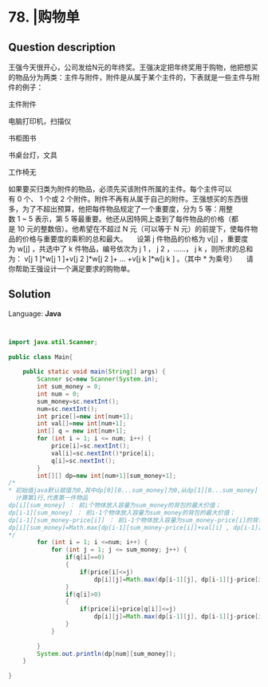 # 78. |购物单

## Question description


王强今天很开心，公司发给N元的年终奖。王强决定把年终奖用于购物，他把想买的物品分为两类：主件与附件，附件是从属于某个主件的，下表就是一些主件与附件的例子：



主件附件

电脑打印机，扫描仪

书柜图书

书桌台灯，文具

工作椅无


如果要买归类为附件的物品，必须先买该附件所属的主件。每个主件可以有 0 个、 1 个或 2 个附件。附件不再有从属于自己的附件。王强想买的东西很多，为了不超出预算，他把每件物品规定了一个重要度，分为 5 等：用整数 1 ~ 5 表示，第 5 等最重要。他还从因特网上查到了每件物品的价格（都是 10 元的整数倍）。他希望在不超过 N 元（可以等于 N 元）的前提下，使每件物品的价格与重要度的乘积的总和最大。
    设第 j 件物品的价格为 v[j] ，重要度为 w[j] ，共选中了 k 件物品，编号依次为 j 1 ， j 2 ，……， j k ，则所求的总和为：
v[j 1 ]*w[j 1 ]+v[j 2 ]*w[j 2 ]+ … +v[j k ]*w[j k ] 。（其中 * 为乘号）
    请你帮助王强设计一个满足要求的购物单。
 





## Solution

Language: **Java**

```Java


import java.util.Scanner;
 
public class Main{
 
    public static void main(String[] args) {
        Scanner sc=new Scanner(System.in);
        int sum_money = 0;
        int num = 0;           
        sum_money=sc.nextInt();
        num=sc.nextInt();
        int price[]=new int[num+1];
        int val[]=new int[num+1];
        int[] q = new int[num+1];
        for (int i = 1; i <= num; i++) {
            price[i]=sc.nextInt();
            val[i]=sc.nextInt()*price[i];
            q[i]=sc.nextInt();
        }
        int[][] dp=new int[num+1][sum_money+1];
/*
* 初始值java默认赋值为0,其中dp[0][0...sum_money]为0,从dp[1][0...sum_money]
  计算第1行,代表第一件物品
dp[i][sum_money] ： 前i个物体放入容量为sum_money的背包的最大价值；
dp[i-1][sum_money] ： 前i-1个物体放入容量为sum_money的背包的最大价值；
dp[i-1][sum_money-price[i]] ： 前i-1个物体放入容量为sum_money-price[i]的背包的最大价值；
dp[i][sum_money]=Math.max{dp[i-1][sum_money-price[i]]+val[i] , dp[i-1][sum_money]}
*/
        for (int i = 1; i <=num; i++) {
            for (int j = 1; j <= sum_money; j++) {
                if(q[i]==0)
                {
                    if(price[i]<=j)
                        dp[i][j]=Math.max(dp[i-1][j], dp[i-1][j-price[i]]+val[i]);
                }
                if(q[i]>0)
                {
                    if(price[i]+price[q[i]]<=j)
                        dp[i][j]=Math.max(dp[i-1][j], dp[i-1][j-price[i]-price[q[i]]]+val[i]+val[q[i]]);
                }
            }
             
        }
        System.out.println(dp[num][sum_money]);
    }
 
}
```


